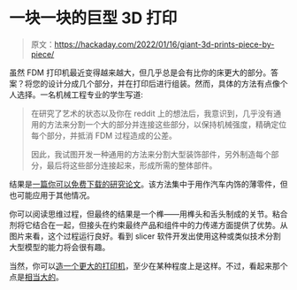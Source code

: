 # 一块一块的巨型 3D 打印

> 原文：<https://hackaday.com/2022/01/16/giant-3d-prints-piece-by-piece/>

虽然 FDM 打印机最近变得越来越大，但几乎总是会有比你的床更大的部分。答案？将您的设计分成几个部分，并在打印后进行组装。然而，具体的方法有点像个人选择。一名机械工程专业的学生写道:

> 在研究了艺术的状态以及你在 reddit 上的想法后，我意识到，几乎没有通用的方法来分割一个大的部分并连接这些部分，以保持机械强度，精确定位每个部分，并抵消 FDM 过程造成的公差。
> 
> 因此，我试图开发一种通用的方法来分割大型装饰部件，另外制造每个部分，最后将这些部分连接起来，形成所需的整体部件。

结果是[一篇你可以免费下载的研究论文](https://www.researchgate.net/publication/357414602_Method_for_Segmentation_and_Hybrid_Joining_of_Additive_Manufactured_Segments_in_Prototyping_Using_the_Example_of_Trim_Parts)。该方法集中于用作汽车内饰的薄零件，但也可能应用于其他情况。

你可以阅读思维过程，但最终的结果是一个榫——用榫头和舌头制成的关节。粘合剂将它结合在一起，但接头在约束最终产品和组件中的力传递方面提供了优势。从图片来看，这个过程运行良好。看到 slicer 软件开发出使用这种或类似技术分割大型模型的能力将会很有趣。

当然，你可以[造一个更大的打印机](https://hackaday.com/2020/07/31/electric-skateboard-with-tank-tracks-from-a-big-3d-printer/)，至少在某种程度上是这样。不过，看起来那个点是[相当大的](https://hackaday.com/2019/12/17/humongous-3d-printer-produces-boat-and-challenges/)。